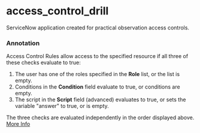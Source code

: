 # access_control_drill
ServiceNow application created for practical observation access controls.


### Annotation
Access Control Rules allow access to the specified resource if all three of these checks evaluate to true:
1. The user has one of the roles specified in the **Role** list, or the list is empty.
2. Conditions in the **Condition** field evaluate to true, or conditions are empty.
3. The script in the **Script** field (advanced) evaluates to true, or sets the variable "answer" to true, or is empty.

The three checks are evaluated independently in the order displayed above.
[More Info](http://docs.servicenow.com/?context=Using_Access_Control_Rules)
